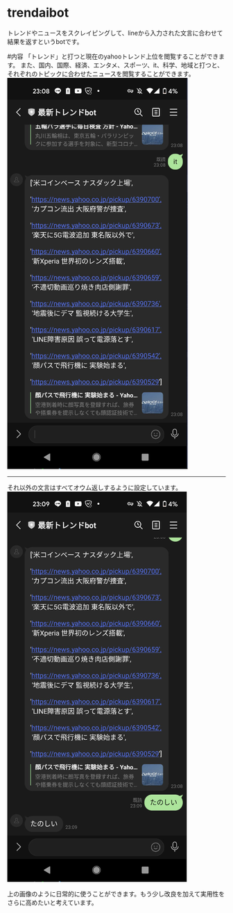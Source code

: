 # trendaibot
トレンドやニュースをスクレイピングして、lineから入力された文言に合わせて結果を返すというbotです。

#内容
「トレンド」と打つと現在のyahooトレンド上位を閲覧することができます。
また、国内、国際、経済、エンタメ、スポーツ、it、科学、地域と打つと、それぞれのトピックに合わせたニュースを閲覧することができます。
<img src="img/bot1.PNG">
<hr>
それ以外の文言はすべてオウム返しするように設定しています。
<img src="img/bot2.PNG">

上の画像のように日常的に使うことができます。もう少し改良を加えて実用性をさらに高めたいと考えています。


